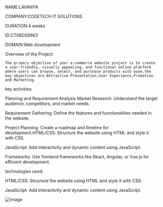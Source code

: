 NAME:LAVANYA

COMPANY:CODETECH IT SOLUTIONS

DURATION:4 weeks

ID:CT08DS8863

DOMAIN:Web dovelopment



Overview of the Project:


    The primary objective of your e-commerce website project is to create a user-friendly, visually appealing, and functional online platform where users can browse, select, and purchase products with ease,the key objectives are Attractive Presentation,User Experience,Promotion and Marketing.


    
key activities:

Planning and Requirement Analysis
Market Research: Understand the target audience, competitors, and market needs.

Requirement Gathering: Define the features and functionalities needed in the website.

Project Planning: Create a roadmap and timeline for development.HTML/CSS: Structure the website using HTML and style it with CSS.

JavaScript: Add interactivity and dynamic content using JavaScript.

Frameworks: Use frontend frameworks like React, Angular, or Vue.js for efficient development.



technologies used:

HTML/CSS: Structure the website using HTML and style it with CSS.

JavaScript: Add interactivity and dynamic content using JavaScript.


![image](https://github.com/user-attachments/assets/6f1fc1eb-acaa-4c05-986c-5072516182cf)



